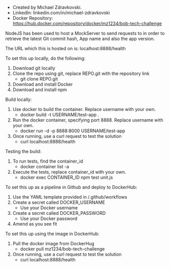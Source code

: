 - Created by Michael Zdravkovski.
- LinkedIn: linkedin.com/in/michael-zdravkovski
- Docker Repository: https://hub.docker.com/repository/docker/mz1234/bob-tech-challenge

NodeJS has been used to host a MockServer to send requests to in order to retrieve the latest Git commit hash, App name and also the app version. 

The URL which this is hosted on is: localhost:8888/health

To set this up locally, do the following:
1. Download git locally
2. Clone the repo using git, replace REPO.git with the repository link
    - git clone REPO.git
3. Download and install Docker
4. Download and install npm

Build locally:
1. Use docker to build the container. Replace username with your own.
    - docker build -t USERNAME/test-app .
2. Run the docker container, specifying port 8888. Replace username with your own.
    - docker run -d -p 8888:8000 USERNAME/test-app
3. Once running, use a curl request to test the solution
    - curl localhost:8888/health

Testing the build:
1. To run tests, find the container_id
    - docker container list -a
2. Execute the tests, replace container_id with your own.
    - docker exec CONTAINER_ID npm test unit.js

To set this up as a pipeline in Github and deploy to DockerHub:
1. Use the YAML template provided in /.github/workflows
2. Create a secret called DOCKER_USERNAME
    - Use your Docker username
3. Create a secret called DOCKER_PASSWORD
    - Use your Docker password
4. Amend as you see fit

To set this up using the image in DockerHub:
1. Pull the docker image from DockerHug
    - docker pull mz1234/bob-tech-challenge
2. Once running, use a curl request to test the solution
    - curl localhost:8888/health